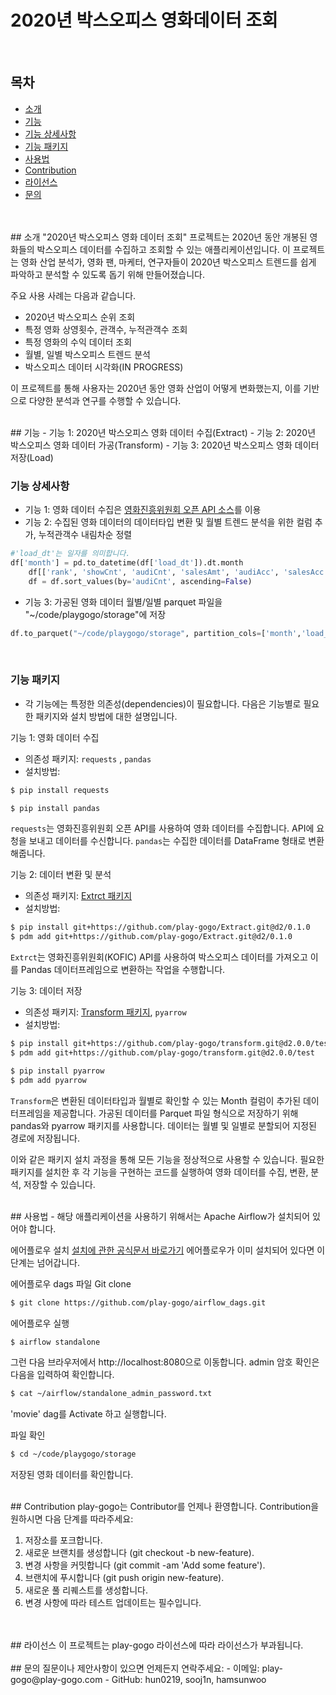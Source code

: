 # 2020년 박스오피스 영화데이터 조회
</br> 
 
## 목차
- [소개](#소개)
- [기능](#기능)
- [기능 상세사항](#기능-상세사항)
- [기능 패키지](#기능-패키지)
- [사용법](#사용법)
- [Contribution](#Contribution)
- [라이선스](#라이선스)
- [문의](#문의)
</br> 
 
</br>
## 소개
"2020년 박스오피스 영화 데이터 조회" 프로젝트는 2020년 동안 개봉된 영화들의 박스오피스 데이터를 수집하고 조회할 수 있는 애플리케이션입니다. 이 프로젝트는 영화 산업 분석가, 영화 팬, 마케터, 연구자들이 2020년 박스오피스 트렌드를 쉽게 파악하고 분석할 수 있도록 돕기 위해 만들어졌습니다.

주요 사용 사례는 다음과 같습니다.
- 2020년 박스오피스 순위 조회
- 특정 영화 상영횟수, 관객수, 누적관객수 조회
- 특정 영화의 수익 데이터 조회
- 월별, 일별 박스오피스 트렌드 분석
- 박스오피스 데이터 시각화(IN PROGRESS)

이 프로젝트를 통해 사용자는 2020년 동안 영화 산업이 어떻게 변화했는지, 이를 기반으로 다양한 분석과 연구를 수행할 수 있습니다.
</br> 
 
</br>
## 기능
- 기능 1: 2020년 박스오피스 영화 데이터 수집(Extract)
- 기능 2: 2020년 박스오피스 영화 데이터 가공(Transform)
- 기능 3: 2020년 박스오피스 영화 데이터 저장(Load)
</br> 
 
### 기능 상세사항
- 기능 1: 영화 데이터 수집은 [영화진흥위원회 오픈 API 소스](https://www.kobis.or.kr/kobisopenapi/homepg/apiservice/searchServiceInfo.do)를 이용
- 기능 2: 수집된 영화 데이터의 데이터타입 변환 및 월별 트렌드 분석을 위한 컬럼 추가, 누적관객수 내림차순 정렬 
```python
#'load_dt'는 일자를 의미합니다.
df['month'] = pd.to_datetime(df['load_dt']).dt.month
    df[['rank', 'showCnt', 'audiCnt', 'salesAmt', 'audiAcc', 'salesAcc', 'salesShare']] = df[['rank', 'showCnt', 'audiCnt', 'salesAmt', 'audiAcc', 'salesAcc', 'salesShare']].astype(float).astype(int)
    df = df.sort_values(by='audiCnt', ascending=False)
```
- 기능 3: 가공된 영화 데이터 월별/일별 parquet 파일을 "~/code/playgogo/storage"에 저장
```python
df.to_parquet("~/code/playgogo/storage", partition_cols=['month','load_dt'])
```
</br> 
  
### 기능 패키지
- 각 기능에는 특정한 의존성(dependencies)이 필요합니다. 다음은 기능별로 필요한 패키지와 설치 방법에 대한 설명입니다.

기능 1: 영화 데이터 수집
- 의존성 패키지: `requests` , `pandas`
- 설치방법:
```bash
$ pip install requests
```
```bash
$ pip install pandas
```
`requests`는 영화진흥위원회 오픈 API를 사용하여 영화 데이터를 수집합니다. API에 요청을 보내고 데이터를 수신합니다.
`pandas`는 수집한 데이터를 DataFrame 형태로 변환해줍니다.

기능 2: 데이터 변환 및 분석
- 의존성 패키지: [Extrct 패키지](https://github.com/play-gogo/Extract/releases/tag/day2)
- 설치방법:
```bash
$ pip install git+https://github.com/play-gogo/Extract.git@d2/0.1.0
$ pdm add git+https://github.com/play-gogo/Extract.git@d2/0.1.0
```
`Extrct`는 영화진흥위원회(KOFIC) API를 사용하여 박스오피스 데이터를 가져오고 이를 Pandas 데이터프레임으로 변환하는 작업을 수행합니다. 

기능 3: 데이터 저장
- 의존성 패키지: [Transform 패키지](https://github.com/play-gogo/transform/releases/tag/day2), `pyarrow`
- 설치방법:
```bash
$ pip install git+https://github.com/play-gogo/transform.git@d2.0.0/test
$ pdm add git+https://github.com/play-gogo/transform.git@d2.0.0/test
```
```bash
$ pip install pyarrow
$ pdm add pyarrow
```
`Transform`은 변환된 데이터타입과 월별로 확인할 수 있는 Month 컬럼이 추가된 데이터프레임을 제공합니다.
가공된 데이터를 Parquet 파일 형식으로 저장하기 위해 pandas와 pyarrow 패키지를 사용합니다. 데이터는 월별 및 일별로 분할되어 지정된 경로에 저장됩니다.


이와 같은 패키지 설치 과정을 통해 모든 기능을 정상적으로 사용할 수 있습니다. 필요한 패키지를 설치한 후 각 기능을 구현하는 코드를 실행하여 영화 데이터를 수집, 변환, 분석, 저장할 수 있습니다.
</br> 
 
</br>
## 사용법
- 해당 애플리케이션을 사용하기 위해서는 Apache Airflow가 설치되어 있어야 합니다.

에어플로우 설치
[설치에 관한 공식문서 바로가기](https://airflow.apache.org/docs/apache-airflow/stable/start.html)
에어플로우가 이미 설치되어 있다면 이 단계는 넘어갑니다.

에어플로우 dags 파일 Git clone
```bash
$ git clone https://github.com/play-gogo/airflow_dags.git
```

에어플로우 실행
```bash
$ airflow standalone
```
그런 다음 브라우저에서 http://localhost:8080으로 이동합니다.
admin 암호 확인은 다음을 입력하여 확인합니다.
```bash
$ cat ~/airflow/standalone_admin_password.txt
```
'movie' dag를 Activate 하고 실행합니다.

파일 확인
```bash
$ cd ~/code/playgogo/storage
```
저장된 영화 데이터를 확인합니다.
</br>
 
</br>
## Contribution
play-gogo는 Contributor를 언제나 환영합니다. Contribution을 원하시면 다음 단계를 따라주세요:

1. 저장소를 포크합니다.
2. 새로운 브랜치를 생성합니다 (git checkout -b new-feature).
3. 변경 사항을 커밋합니다 (git commit -am 'Add some feature').
4. 브랜치에 푸시합니다 (git push origin new-feature).
5. 새로운 풀 리퀘스트를 생성합니다.
6. 변경 사항에 따라 테스트 업데이트는 필수입니다.
</br>
 
</br>
## 라이선스
이 프로젝트는 play-gogo 라이선스에 따라 라이선스가 부과됩니다.
</br>
 
</br> 
## 문의
질문이나 제안사항이 있으면 언제든지 연락주세요:
- 이메일: play-gogo@play-gogo.com
- GitHub: hun0219, sooj1n, hamsunwoo








